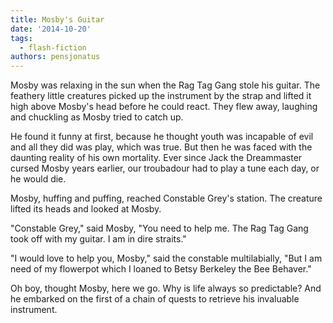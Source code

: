 ```yaml
---
title: Mosby's Guitar
date: '2014-10-20'
tags:
  - flash-fiction
authors: pensjonatus
---
```


Mosby was relaxing in the sun when the Rag Tag Gang stole his guitar. The
feathery little creatures picked up the instrument by the strap and lifted it
high above Mosby's head before he could react. They flew away, laughing and
chuckling as Mosby tried to catch up.

<!-- truncate -->

He found it funny at first, because he thought youth was incapable of evil and
all they did was play, which was true. But then he was faced with the daunting
reality of his own mortality. Ever since Jack the Dreammaster cursed Mosby years
earlier, our troubadour had to play a tune each day, or he would die.

Mosby, huffing and puffing, reached Constable Grey's station. The creature
lifted its heads and looked at Mosby.

"Constable Grey," said Mosby, "You need to help me. The Rag Tag Gang took off
with my guitar. I am in dire straits."

"I would love to help you, Mosby," said the constable multilabially, "But I am
need of my flowerpot which I loaned to Betsy Berkeley the Bee Behaver."

Oh boy, thought Mosby, here we go. Why is life always so predictable? And he
embarked on the first of a chain of quests to retrieve his invaluable
instrument.
